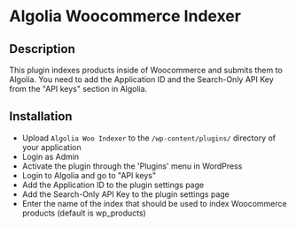 # Algolia Woocommerce Indexer

## Description

This plugin indexes products inside of Woocommerce and submits them to Algolia. 
You need to add the Application ID and the Search-Only API Key from the "API keys" section in Algolia.


## Installation

* Upload `Algolia Woo Indexer` to the `/wp-content/plugins/` directory of your application
* Login as Admin
* Activate the plugin through the 'Plugins' menu in WordPress
* Login to Algolia and go to "API keys"
* Add the Application ID to the plugin settings page
* Add the Search-Only API Key to the plugin settings page
* Enter the name of the index that should be used to index Woocommerce products (default is wp_products)
